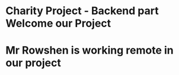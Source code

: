 # Charity Project - Backend part Welcome our Project
# Mr Rowshen is working remote in our project


